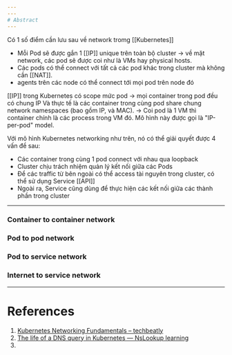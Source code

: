 ```yaml
---
---
# Abstract
---
```

Có 1 số điểm cần lưu sau về network tromg [[Kubernetes]]
- Mỗi Pod sẽ được gắn 1 [[IP]] unique trên toàn bộ cluster -> về mặt network, các pod sẽ được coi như là VMs hay physical hosts.
- Các pods có thể connect với tất cả các pod khác trong cluster mà không cần [[NAT]].
- agents trên các node có thể connect tới mọi pod trên node đó

[[IP]] trong Kubernetes có scope mức pod -> mọi container trong pod đều có chung IP  Và thực tế là các container trong cùng pod share chung network namespaces (bao gồm IP, và MAC). -> Coi pod là 1 VM thì container chính là các process trong VM đó. Mô hình này được gọi là "IP-per-pod" model.

Với mô hình Kubernetes networking như trên, nó có thể giải quyết được 4 vấn đề sau:
- Các container trong cùng 1 pod connect với nhau qua loopback
- Cluster chịu trách nhiệm quản lý kết nối giữa các Pods
- Để các traffic từ bên ngoài có thể access tài nguyên trong cluster, có thể sử dụng Service [[API]]
- Ngoài ra, Service cũng dùng để thực hiện các kết nối giữa các thành phần trong cluster

---

### Container to container network
### Pod to pod network
### Pod to service network
### Internet to service network

---
# References
1. [Kubernetes Networking Fundamentals – techbeatly](https://www.techbeatly.com/kubernetes-networking-fundamentals/)
2. [The life of a DNS query in Kubernetes — NsLookup learning](https://www.nslookup.io/learning/the-life-of-a-dns-query-in-kubernetes/?ref=architecture-notes)
3. 